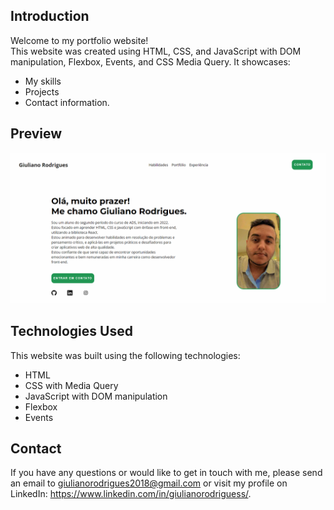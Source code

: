 ## Introduction

Welcome to my portfolio website! <br/>
This website was created using HTML, CSS, and JavaScript with DOM manipulation, Flexbox, Events, and CSS Media Query. It showcases: <br/>

- My skills
- Projects
- Contact information.

## Preview

<img src="https://github.com/glisboa123/site-portfolio/blob/main/preview.png?raw=true"/>

## Technologies Used

This website was built using the following technologies:

- HTML
- CSS with Media Query
- JavaScript with DOM manipulation
- Flexbox
- Events

## Contact

If you have any questions or would like to get in touch with me, please send an email to giulianorodrigues2018@gmail.com or visit my profile on LinkedIn: https://www.linkedin.com/in/giulianorodriguess/.
